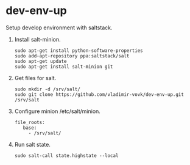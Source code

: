 dev-env-up
==========

Setup develop environment with saltstack.

1. Install salt-minion.
   ```
   sudo apt-get install python-software-properties
   sudo add-apt-repository ppa:saltstack/salt
   sudo apt-get update
   sudo apt-get install salt-minion git
   ```

2. Get files for salt.
   ```
   sudo mkdir -d /srv/salt/
   sudo git clone https://github.com/vladimir-vovk/dev-env-up.git /srv/salt
   ```

3. Configure minion /etc/salt/minion.
   ```
   file_roots:
      base:
        - /srv/salt/
   ```
  
4. Run salt state.
   ```
   sudo salt-call state.highstate --local
   ```